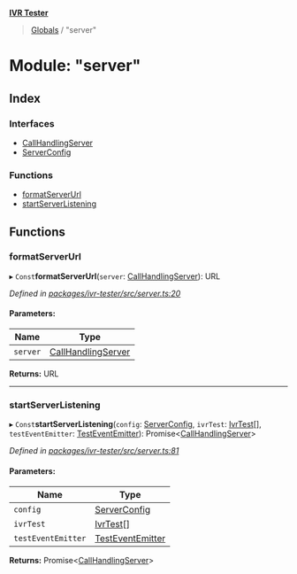 **[IVR Tester](../README.md)**

> [Globals](../README.md) / "server"

# Module: "server"

## Index

### Interfaces

* [CallHandlingServer](../interfaces/_server_.callhandlingserver.md)
* [ServerConfig](../interfaces/_server_.serverconfig.md)

### Functions

* [formatServerUrl](_server_.md#formatserverurl)
* [startServerListening](_server_.md#startserverlistening)

## Functions

### formatServerUrl

▸ `Const`**formatServerUrl**(`server`: [CallHandlingServer](../interfaces/_server_.callhandlingserver.md)): URL

*Defined in [packages/ivr-tester/src/server.ts:20](https://github.com/SketchingDev/ivr-tester/blob/f08915c/packages/ivr-tester/src/server.ts#L20)*

#### Parameters:

Name | Type |
------ | ------ |
`server` | [CallHandlingServer](../interfaces/_server_.callhandlingserver.md) |

**Returns:** URL

___

### startServerListening

▸ `Const`**startServerListening**(`config`: [ServerConfig](../interfaces/_server_.serverconfig.md), `ivrTest`: [IvrTest](../interfaces/_handlers_testhandler_.ivrtest.md)[], `testEventEmitter`: [TestEventEmitter](_plugins_lifecycle_lifecycleeventemitter_.md#testeventemitter)): Promise\<[CallHandlingServer](../interfaces/_server_.callhandlingserver.md)>

*Defined in [packages/ivr-tester/src/server.ts:81](https://github.com/SketchingDev/ivr-tester/blob/f08915c/packages/ivr-tester/src/server.ts#L81)*

#### Parameters:

Name | Type |
------ | ------ |
`config` | [ServerConfig](../interfaces/_server_.serverconfig.md) |
`ivrTest` | [IvrTest](../interfaces/_handlers_testhandler_.ivrtest.md)[] |
`testEventEmitter` | [TestEventEmitter](_plugins_lifecycle_lifecycleeventemitter_.md#testeventemitter) |

**Returns:** Promise\<[CallHandlingServer](../interfaces/_server_.callhandlingserver.md)>
